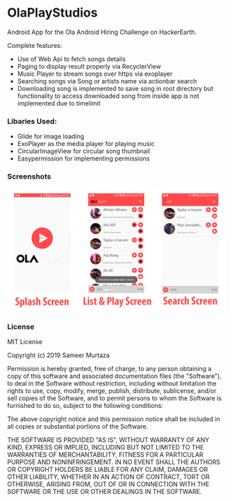 # OlaPlayStudios
Android App for the Ola Android Hiring Challenge on HackerEarth.

Complete features:
-	Use of Web Api to fetch songs details
-	Paging to display result properly via RecyclerView
-	Music Player to stream songs over https via exoplayer
-	Searching songs via Song or artists name via actionbar search
-	Downloading song is implemented to save song in root directory but functionality to access downloaded song from inside app is not implemented due to timelimit

### Libaries Used:
- Glide for image loading
- ExoPlayer as the media player for playing music
- CircularImageView for circular song thumbnail
- Easypermission for implementing permissions

### Screenshots

<p align="center">
    <img src="screenshots.jpg">
</p>

### License

MIT License

Copyright (c) 2019 Sameer Murtaza


Permission is hereby granted, free of charge, to any person obtaining a copy of this software and associated documentation files (the "Software"), to deal in the Software without restriction, including without limitation the rights to use, copy, modify, merge, publish, distribute, sublicense, and/or sell copies of the Software, and to permit persons to whom the Software is furnished to do so, subject to the following conditions:

The above copyright notice and this permission notice shall be included in all copies or substantial portions of the Software.

THE SOFTWARE IS PROVIDED "AS IS", WITHOUT WARRANTY OF ANY KIND, EXPRESS OR IMPLIED, INCLUDING BUT NOT LIMITED TO THE WARRANTIES OF MERCHANTABILITY, FITNESS FOR A PARTICULAR PURPOSE AND NONINFRINGEMENT. IN NO EVENT SHALL THE AUTHORS OR COPYRIGHT HOLDERS BE LIABLE FOR ANY CLAIM, DAMAGES OR OTHER LIABILITY, WHETHER IN AN ACTION OF CONTRACT, TORT OR OTHERWISE, ARISING FROM, OUT OF OR IN CONNECTION WITH THE SOFTWARE OR THE USE OR OTHER DEALINGS IN THE SOFTWARE.